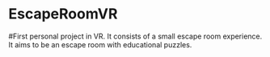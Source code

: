 # EscapeRoomVR
#First personal project in VR. It consists of a small escape room experience. It aims to be an escape room with educational puzzles.
